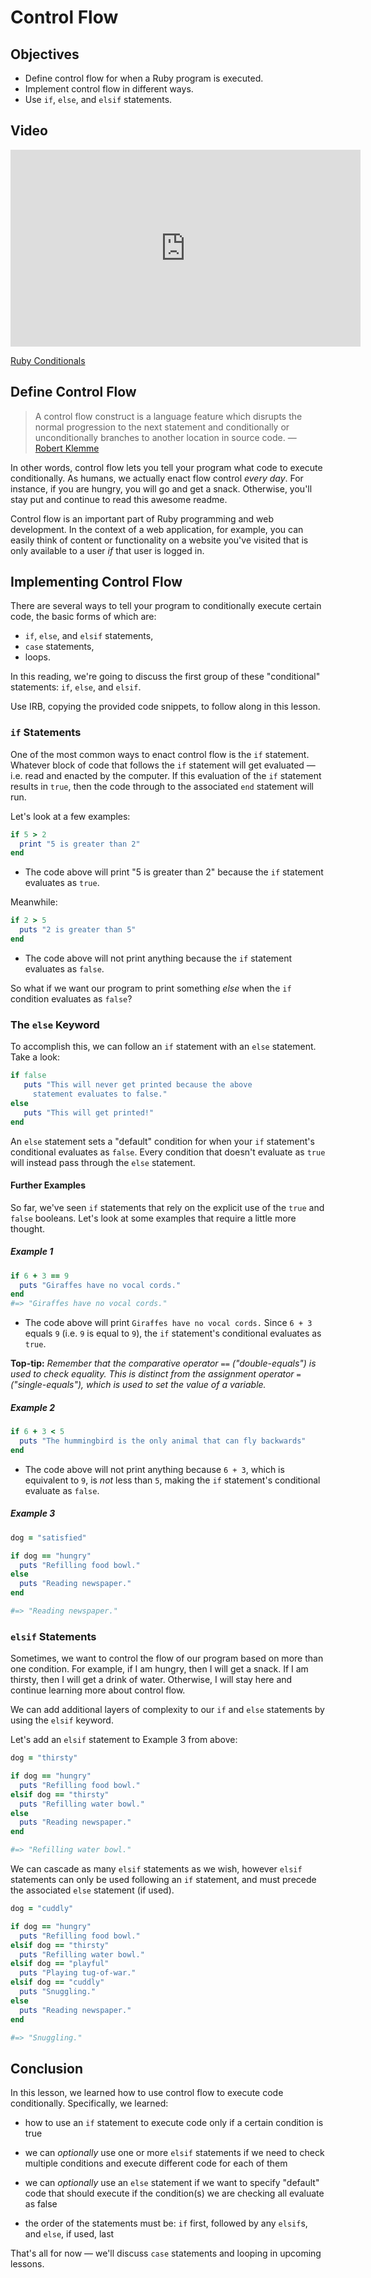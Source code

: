 # Control Flow

## Objectives

- Define control flow for when a Ruby program is executed.
- Implement control flow in different ways.
- Use `if`, `else`, and `elsif` statements.

## Video

<iframe width="560" height="315" src="https://www.youtube.com/embed/dcNgPOZCaBk" frameborder="0"
allowfullscreen></iframe><p><a href="https://www.youtube.com/watch?v=dcNgPOZCaBk">Ruby Conditionals</a></p>

## Define Control Flow

> A control flow construct is a language feature which disrupts the normal
> progression to the next statement and conditionally or unconditionally
> branches to another location in source code.
> &mdash; [Robert Klemme](https://web.archive.org/web/20160331230640/http://blog.rubybestpractices.com/posts/rklemme/004-Control_Flow.html)

In other words, control flow lets you tell your program what code to execute
conditionally. As humans, we actually enact flow control *every day*. For
instance, if you are hungry, you will go and get a snack. Otherwise, you'll stay
put and continue to read this awesome readme.

Control flow is an important part of Ruby programming and web development. In
the context of a web application, for example, you can easily think of content
or functionality on a website you've visited that is only available to a user
*if* that user is logged in.

## Implementing Control Flow

There are several ways to tell your program to conditionally execute certain
code, the basic forms of which are:

- `if`, `else`, and `elsif` statements,
- `case` statements,
- loops.

In this reading, we're going to discuss the first group of these "conditional"
statements: `if`, `else`, and `elsif`.

Use IRB, copying the provided code snippets, to follow along in this lesson.

### `if` Statements

One of the most common ways to enact control flow is the `if` statement.
Whatever block of code that follows the `if` statement will get evaluated
&mdash; i.e. read and enacted by the computer. If this evaluation of the `if`
statement results in `true`, then the code through to the associated `end`
statement will run.

Let's look at a few examples:

```ruby
if 5 > 2
  print "5 is greater than 2"
end
```

- The code above will print "5 is greater than 2" because the `if` statement
  evaluates as `true`.

Meanwhile:

```ruby
if 2 > 5
  puts "2 is greater than 5"
end
```

- The code above will not print anything because the `if` statement evaluates as `false`.

So what if we want our program to print something *else* when the `if` condition
evaluates as `false`?

### The `else` Keyword

To accomplish this, we can follow an `if` statement with an `else` statement. Take a look:

```ruby
if false
   puts "This will never get printed because the above
     statement evaluates to false."
else
   puts "This will get printed!"
end
```

An `else` statement sets a "default" condition for when your `if` statement's
conditional evaluates as `false`. Every condition that doesn't evaluate as
`true` will instead pass through the `else` statement.

#### Further Examples

So far, we've seen `if` statements that rely on the explicit use of the `true`
and `false` booleans. Let's look at some examples that require a little more
thought.

##### Example 1

```ruby
if 6 + 3 == 9
  puts "Giraffes have no vocal cords."
end
#=> "Giraffes have no vocal cords."
```

- The code above will print `Giraffes have no vocal cords.` Since `6 + 3` equals
  `9` (i.e. `9` is equal to `9`), the `if` statement's conditional evaluates as
  `true`.

**Top-tip:** *Remember that the comparative operator* `==` *("double-equals") is
used to check equality. This is distinct from the assignment operator*
`=` *("single-equals"), which is used to set the value of a variable.*

##### Example 2

```ruby
if 6 + 3 < 5
  puts "The hummingbird is the only animal that can fly backwards"
end
```

- The code above will not print anything because `6 + 3`, which is equivalent to
  `9`, is *not* less than `5`, making the `if` statement's conditional evaluate
  as `false`.

##### Example 3

```ruby
dog = "satisfied"

if dog == "hungry"
  puts "Refilling food bowl."
else
  puts "Reading newspaper."
end

#=> "Reading newspaper."
```

### `elsif` Statements

Sometimes, we want to control the flow of our program based on more than one
condition. For example, if I am hungry, then I will get a snack. If I am
thirsty, then I will get a drink of water. Otherwise, I will stay here and
continue learning more about control flow.

We can add additional layers of complexity to our `if` and `else` statements by
using the `elsif` keyword.

Let's add an `elsif` statement to Example 3 from above:

```ruby
dog = "thirsty"

if dog == "hungry"
  puts "Refilling food bowl."
elsif dog == "thirsty"
  puts "Refilling water bowl."
else
  puts "Reading newspaper."
end

#=> "Refilling water bowl."
```

We can cascade as many `elsif` statements as we wish, however `elsif` statements
can only be used following an `if` statement, and must precede the associated
`else` statement (if used).

```ruby
dog = "cuddly"

if dog == "hungry"
  puts "Refilling food bowl."
elsif dog == "thirsty"
  puts "Refilling water bowl."
elsif dog == "playful"
  puts "Playing tug-of-war."
elsif dog == "cuddly"
  puts "Snuggling."
else
  puts "Reading newspaper."
end

#=> "Snuggling."
```

## Conclusion

In this lesson, we learned how to use control flow to execute code
conditionally. Specifically, we learned:

- how to use an `if` statement to execute code only if a certain condition is
  true

- we can *optionally* use one or more `elsif` statements if we need to
  check multiple conditions and execute different code for each of them

- we can *optionally* use an `else` statement if we want to specify
  "default" code that should execute if the condition(s) we are checking
  all evaluate as false

- the order of the statements must be: `if` first, followed by any `elsif`s,
  and `else`, if used, last

That's all for now &mdash; we'll discuss `case` statements and looping in upcoming
lessons.
